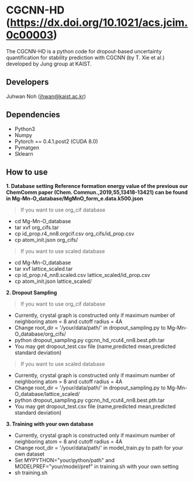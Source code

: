 # CGCNN-HD (https://dx.doi.org/10.1021/acs.jcim.0c00003)
The CGCNN-HD is a python code for dropout-based uncertainty quantification for stability prediction with CGCNN (by T. Xie et al.) developed by Jung group at KAIST.

Developers
----------
Juhwan Noh (jhwan@kaist.ac.kr)

Dependencies
------------
-  Python3
-  Numpy
-  Pytorch == 0.4.1.post2 (CUDA 8.0)
-  Pymatgen
-  Sklearn

How to use
------------
**1. Database setting**
**Reference formation energy value of the previous our ChemComm paper (Chem. Commun.,2019,55,13418-13421) can be found in Mg-Mn-O_database/MgMnO_form_e.data.k500.json**                 
> If you want to use org_cif database      
- cd Mg-Mn-O_database     
- tar xvf org_cifs.tar         
- cp id_prop.r4_nn8.orgcif.csv org_cifs/id_prop.csv       
- cp atom_init.json org_cifs/    

> If you want to use scaled database      
- cd Mg-Mn-O_database     
- tar xvf lattice_scaled.tar        
- cp id_prop.r4_nn8.scaled.csv lattice_scaled/id_prop.csv    
- cp atom_init.json lattice_scaled/     

**2. Dropout Sampling**
> If you want to use org_cif database      
- Currently, crystal graph is constructed only if maximum number of neighboring atom = 8 and cutoff radius = 4A        
- Change root_dir = '/your/data/path/' in dropout_sampling.py to Mg-Mn-O_database/org_cifs/    
- python dropout_sampling.py cgcnn_hd_rcut4_nn8.best.pth.tar       
- You may get dropout_test.csv file (name,predicted mean,predicted standard deviation)         

> If you want to use scaled database                    
- Currently, crystal graph is constructed only if maximum number of neighboring atom = 8 and cutoff radius = 4A
- Change root_dir = '/your/data/path/' in dropout_sampling.py to Mg-Mn-O_database/lattice_scaled/    
- python dropout_sampling.py cgcnn_hd_rcut4_nn8.best.pth.tar       
- You may get dropout_test.csv file (name,predicted mean,predicted standard deviation)         

**3. Training with your own database**
- Currently, crystal graph is constructed only if maximum number of neighboring atom = 8 and cutoff radius = 4A              
- Change root_dir = '/your/data/path/' in model_train.py to path for your own dataset        
- Set MYPYTHON="your/python/path" and MODELPREF="your/model/pref" in training.sh with your own setting         
- sh training.sh         
